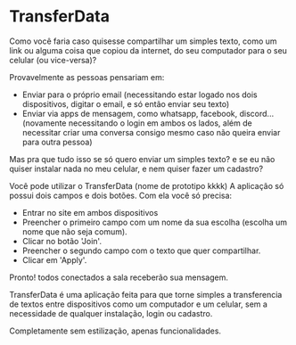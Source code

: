 # TransferData

Como você faria caso quisesse compartilhar um simples texto, como um link ou alguma coisa que copiou da internet, do seu computador para o seu celular (ou vice-versa)?

Provavelmente as pessoas pensariam em:
- Enviar para o próprio email (necessitando estar logado nos dois dispositivos, digitar o email, e só então enviar seu texto) 
- Enviar via apps de mensagem, como whatsapp, facebook, discord... (novamente necessitando o login em ambos os lados, além de necessitar criar uma conversa consigo mesmo caso não queira enviar para outra pessoa)

Mas pra que tudo isso se só quero enviar um simples texto? e se eu não quiser instalar nada no meu celular, e nem quiser fazer um cadastro?

Você pode utilizar o TransferData (nome de prototipo kkkk)
A aplicação só possui dois campos e dois botões.
Com ela você só precisa:

- Entrar no site em ambos dispositivos
- Preencher o primeiro campo com um nome da sua escolha (escolha um nome que não seja comum).
- Clicar no botão 'Join'.
- Preencher o segundo campo com o texto que quer compartilhar.
- Clicar em 'Apply'.

Pronto! todos conectados a sala receberão sua mensagem.

TransferData é uma aplicação feita para que torne simples a transferencia de textos entre dispositivos como um computador e um celular, sem a necessidade de qualquer instalação, login ou cadastro.

Completamente sem estilização, apenas funcionalidades.
